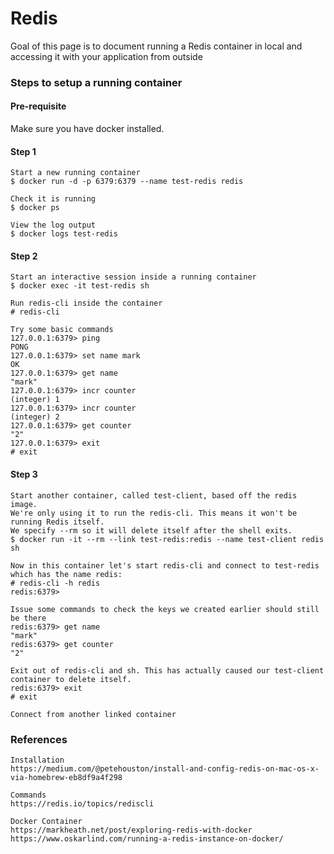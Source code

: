 # Redis

Goal of this page is to document running a Redis container in local and accessing it with your application from outside

### Steps to setup a running container

#### Pre-requisite

Make sure you have docker installed.

#### Step 1

```
Start a new running container
$ docker run -d -p 6379:6379 --name test-redis redis

Check it is running
$ docker ps

View the log output
$ docker logs test-redis
```

#### Step 2

```
Start an interactive session inside a running container
$ docker exec -it test-redis sh

Run redis-cli inside the container
# redis-cli

Try some basic commands
127.0.0.1:6379> ping
PONG
127.0.0.1:6379> set name mark
OK
127.0.0.1:6379> get name
"mark"
127.0.0.1:6379> incr counter
(integer) 1
127.0.0.1:6379> incr counter
(integer) 2
127.0.0.1:6379> get counter
"2"
127.0.0.1:6379> exit
# exit
```

#### Step 3

```
Start another container, called test-client, based off the redis image.
We're only using it to run the redis-cli. This means it won't be running Redis itself.
We specify --rm so it will delete itself after the shell exits.
$ docker run -it --rm --link test-redis:redis --name test-client redis sh

Now in this container let's start redis-cli and connect to test-redis which has the name redis:
# redis-cli -h redis
redis:6379>

Issue some commands to check the keys we created earlier should still be there
redis:6379> get name
"mark"
redis:6379> get counter
"2"

Exit out of redis-cli and sh. This has actually caused our test-client container to delete itself.
redis:6379> exit
# exit

Connect from another linked container
```

### References

```
Installation
https://medium.com/@petehouston/install-and-config-redis-on-mac-os-x-via-homebrew-eb8df9a4f298

Commands
https://redis.io/topics/rediscli

Docker Container
https://markheath.net/post/exploring-redis-with-docker
https://www.oskarlind.com/running-a-redis-instance-on-docker/
```




